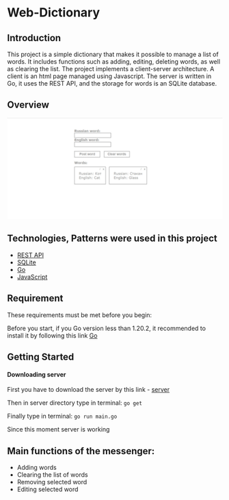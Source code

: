 # Web-Dictionary

## Introduction
This project is a simple dictionary that makes it possible to manage a list of words. It includes functions such as adding, editing, deleting words, as well as clearing the list. 
The project implements a client-server architecture. A client is an html page managed using Javascript. The server is written in Go, it uses the REST API, and the storage for words is an SQLite database.

## Overview
<img src="assets/interface.jpg">

## Technologies, Patterns were used in this project
* [REST API](https://go.dev/doc/tutorial/web-service-gin)
* [SQLite](https://pkg.go.dev/github.com/mattn/go-sqlite3)
* [Go](https://go.dev/)
* [JavaScript](https://javascript.info/)
  
## Requirement
These requirements must be met before you begin:

Before you start, if you Go version less than 1.20.2, it recommended to install it by following this link [Go](https://go.dev/dl/)

## Getting Started
#### Downloading server
First you have to download the server by this link - [server](https://github.com/sqworec/rest-server)

Then in server directory type in terminal: ```go get```

Finally type in terminal: ```go run main.go```

Since this moment server is working

## Main functions of the messenger:
* Adding words
* Clearing the list of words
* Removing selected word
* Editing selected word
